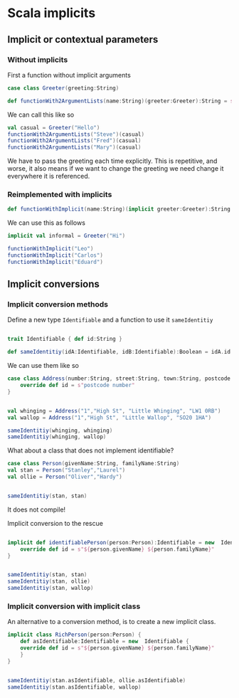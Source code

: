 # Scala implicits

## Implicit or contextual parameters

### Without implicits
First a function without implicit arguments

```scala mdoc
case class Greeter(greeting:String)

def functionWith2ArgumentLists(name:String)(greeter:Greeter):String = s"${greeter.greeting} $name"
```

We can call this like so

```scala mdoc
val casual = Greeter("Hello")
functionWith2ArgumentLists("Steve")(casual)
functionWith2ArgumentLists("Fred")(casual)
functionWith2ArgumentLists("Mary")(casual)
```

We have to pass the greeting each time explicitly. 
This is repetitive, and worse, it also means if we want to change the greeting we need change it everywhere it is referenced.

### Reimplemented with implicits
```scala mdoc
def functionWithImplicit(name:String)(implicit greeter:Greeter):String = s"${greeter.greeting} $name"
```

We can use this as follows

```scala mdoc
implicit val informal = Greeter("Hi")

functionWithImplicit("Leo")
functionWithImplicit("Carlos")
functionWithImplicit("Eduard")
```

## Implicit conversions

### Implicit conversion methods
Define a new type `Identifiable` and a function to use it `sameIdentitiy` 
```scala mdoc

trait Identifiable { def id:String }

def sameIdentitiy(idA:Identifiable, idB:Identifiable):Boolean = idA.id == idB.id

```

We can use them like so

```scala mdoc
case class Address(number:String, street:String, town:String, postcode:String)  extends Identifiable {
    override def id = s"postcode number"
}


val whinging = Address("1","High St", "Little Whinging", "LW1 0RB")
val wallop = Address("1","High St", "Little Wallop", "SO20 1HA")

sameIdentitiy(whinging, whinging)
sameIdentitiy(whinging, wallop)
```

What about a class that does not implement identifiable?
```scala mdoc
case class Person(givenName:String, familyName:String)
val stan = Person("Stanley","Laurel")
val ollie = Person("Oliver","Hardy")
```

```scala mdoc:fail

sameIdentitiy(stan, stan)

```
It does not compile!

Implicit conversion to the rescue

```scala mdoc

implicit def identifiablePerson(person:Person):Identifiable = new  Identifiable {
    override def id = s"${person.givenName} ${person.familyName}"
}


sameIdentitiy(stan, stan)
sameIdentitiy(stan, ollie)
sameIdentitiy(stan, wallop)
```

### Implicit conversion with implicit class
An alternative to a conversion method, is to create a new implicit class.

```scala mdoc
implicit class RichPerson(person:Person) {
    def asIdentifiable:Identifiable = new  Identifiable {
    override def id = s"${person.givenName} ${person.familyName}"
    } 
}
```

```scala mdoc

sameIdentitiy(stan.asIdentifiable, ollie.asIdentifiable)
sameIdentitiy(stan.asIdentifiable, wallop)

```

